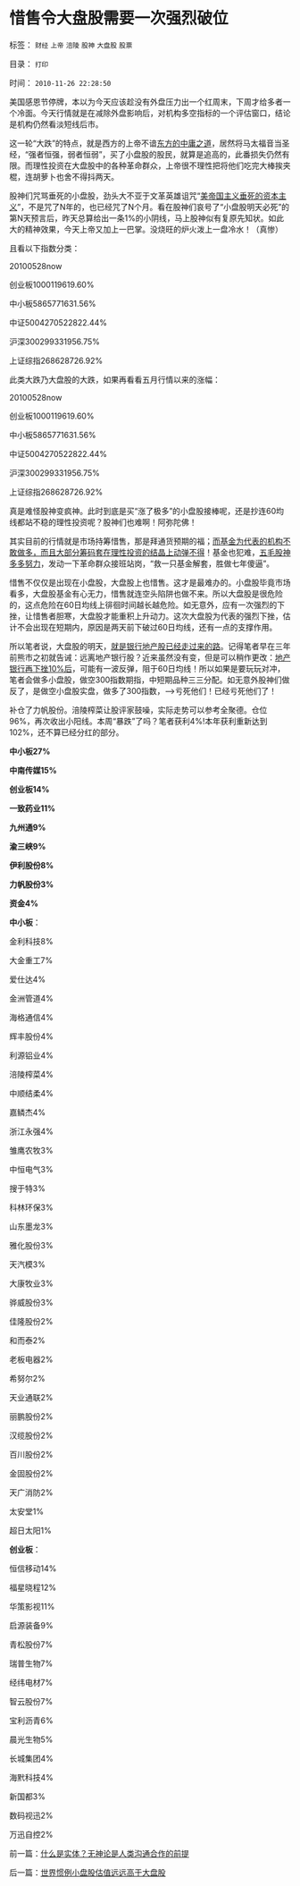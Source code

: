 # 惜售令大盘股需要一次强烈破位

标签： `财经` `上帝` `涪陵` `股神` `大盘股` `股票` 

目录： `打印`

时间： `2010-11-26 22:28:50`

美国感恩节停牌，本以为今天应该趁没有外盘压力出一个红周末，下周才给多者一个冷面。今天行情就是在减除外盘影响后，对机构多空指标的一个评估窗口，结论是机构仍然看淡短线后市。

这一轮“大跌”的特点，就是西方的上帝不谙[东方的中庸之道](http://hi.baidu.com/darthchn/blog/item/9361f5095a681f9b0a7b82ba.html)，居然将马太福音当圣经，“强者恒强，弱者恒弱”，买了小盘股的股民，就算是追高的，此番损失仍然有限。而理性投资在大盘股中的各种革命群众，上帝很不理性把将他们吃完大棒挨夹棍，连胡萝卜也舍不得抖两天。

股神们咒骂垂死的小盘股，劲头大不亚于文革英雄诅咒“[美帝国主义垂死的资本主义](../../../2009/6/13/美帝国主义如果灭亡绝不是中国的福音.md)”，不是咒了N年的，也已经咒了N个月。看在股神们哀号了“小盘股明天必死”的第N天预言后，昨天总算给出一条1%的小阴线，马上股神似有复原先知状。如此大的精神效果，今天上帝又加上一巴掌。没烧旺的炉火泼上一盘冷水！（真惨）

且看以下指数分类：

20100528now

创业板1000119619.60%

中小板5865771631.56%

中证5004270522822.44%

沪深300299331956.75%

上证综指268628726.92%

此类大跌乃大盘股的大跌，如果再看看五月行情以来的涨幅：

20100528now

创业板1000119619.60%

中小板5865771631.56%

中证5004270522822.44%

沪深300299331956.75%

上证综指268628726.92%

真是难怪股神变疯神。此时到底是买“涨了极多”的小盘股接棒呢，还是抄连60均线都站不稳的理性投资呢？股神们也难啊！阿弥陀佛！

其实目前的行情就是市场持筹惜售，那是拜通货预期的福；[而基金为代表的机构不敢做多，而且大部分筹码套在理性投资的结晶上动弹不得](../../../2010/4/21/还有一次下跌，随后有一次300指数的逼空.md)！基金也犯难，[五毛股神多多努力](../../../2010/5/4/资源股在通货膨胀中不能保值.md)，发动一下革命群众接班站岗，“救一只基金解套，胜做七年傻逼”。

惜售不仅仅是出现在小盘股，大盘股上也惜售。这才是最难办的。小盘股毕竟市场看多，大盘股基金有心无力，惜售就连空头陷阱也做不来。所以大盘股是很危险的，这点危险在60日均线上徘徊时间越长越危险。如无意外，应有一次强烈的下挫，让惜售者胆寒，大盘股才能重积上升动力。这次大盘股为代表的强烈下挫，估计不会出现在短期内，原因是两天前下破过60日均线，还有一点的支撑作用。

所以笔者说，大盘股的明天，[就是银行地产股已经走过来的路](../../../2008/7/3/招行万科平安价值投资只怕其实难符.md)。记得笔者早在三年前熊市之初就告诫：远离地产银行股？近来虽然没有变，但是可以稍作更改：[地产银行再下挫10%后](../../../2007/9/19/银行地产在股市里是一根草上的蚱猛.md)，可能有一波反弹，阻于60日均线！所以如果是要玩玩对冲，笔者会做多小盘股，做空300指数期指，中短期品种三三分配。如无意外股神们做反了，是做空小盘股实盘，做多了300指数，——>亏死他们！已经亏死他们了！

补仓了力帆股份。涪陵榨菜让股评家鼓噪，实际走势可以参考全聚德。仓位96%，再次收出小阳线。本周“暴跌”了吗？笔者获利4%!本年获利重新达到102%，还不算已经分红的部分。

**中小板27%**

**中南传媒15%**

**创业板14%**

**一致药业11%**

**九州通9%**

**渝三峡9%**

**伊利股份8%**

**力帆股份3%**

**资金4%**

**中小板**：

金利科技8%

大金重工7%

爱仕达4%

金洲管道4%

海格通信4%

辉丰股份4%

利源铝业4%

涪陵榨菜4%

中顺结柔4%

嘉鳞杰4%

浙江永强4%

雏鹰农牧3%

中恒电气3%

搜于特3%

科林环保3%

山东墨龙3%

雅化股份3%

天汽模3%

大康牧业3%

骅威股份3%

佳隆股份2%

和而泰2%

老板电器2%

希努尔2%

天业通联2%

丽鹏股份2%

汉缆股份2%

百川股份2%

金固股份2%

天广消防2%

太安堂1%

超日太阳1%

**创业板**：

恒信移动14%

福星晓程12%

华策影视11%

启源装备9%

青松股份7%

瑞普生物7%

经纬电材7%

智云股份7%

宝利沥青6%

晨光生物5%

长城集团4%

海黓科技4%

新国都3%

数码视迅2%

万迅自控2%



前一篇：[什么是实体？无神论是人类沟通合作的前提](../../../2010/11/25/什么是实体？无神论是人类沟通合作的前提.md)

后一篇：[世界惯例小盘股估值远远高于大盘股](../../../2010/11/26/世界惯例小盘股估值远远高于大盘股.md)